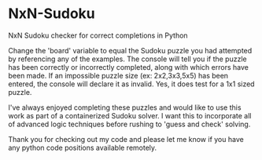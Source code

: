 # NxN-Sudoku
NxN Sudoku checker for correct completions in Python

Change the 'board' variable to equal the Sudoku puzzle you had attempted by referencing any of the examples.
The console will tell you if the puzzle has been correctly or incorrectly completed, along with which errors have been made.
If an impossible puzzle size (ex: 2x2,3x3,5x5) has been entered, the console will declare it as invalid.
Yes, it does test for a 1x1 sized puzzle.

I've always enjoyed completing these puzzles and would like to use this work as part of a containerized Sudoku solver.
I want this to incorporate all of advanced logic techniques before rushing to 'guess and check' solving.

Thank you for checking out my code and please let me know if you have any python code positions available remotely.
